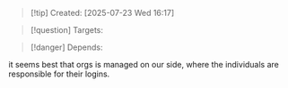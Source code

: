 
>[!tip] Created: [2025-07-23 Wed 16:17]

>[!question] Targets: 

>[!danger] Depends: 

it seems best that orgs is managed on our side, where the individuals are responsible for their logins.